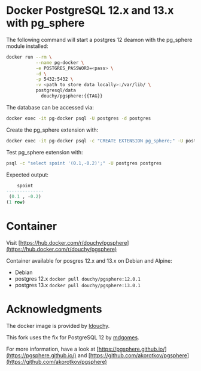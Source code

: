 # Docker PostgreSQL 12.x and 13.x with pg_sphere

The following command will start a postgres 12 deamon with the pg_sphere module installed:

```bash
docker run --rm \
           --name pg-docker \
           -e POSTGRES_PASSWORD=<pass> \
           -d \
           -p 5432:5432 \
           -v <path to store data locally>:/var/lib/ \
           postgresql/data  
             douchy/pgsphere:{{TAG}}
```

The database can be accessed via:

```bash
docker exec -it pg-docker psql -U postgres -d postgres
```

Create the pg_sphere extension with:

```bash
docker exec -it pg-docker psql -c "CREATE EXTENSION pg_sphere;" -U postgres postgres
```

Test pg_sphere extension with:
```bash
psql -c "select spoint '(0.1,-0.2)';" -U postgres postgres
```

Expected output:
```sql
    spoint
--------------
 (0.1 , -0.2)
(1 row)
```

# Container

Visit [https://hub.docker.com/r/douchy/pgsphere](https://hub.docker.com/r/douchy/pgsphere)

Container available for posgres 12.x and 13.x on Debian and Alpine:
- Debian
 - postgres 12.x `docker pull douchy/pgsphere:12.0.1`
 - postgres 13.x `docker pull douchy/pgsphere:13.0.1`

# Acknowledgments

The docker image is provided by [ldouchy](https://hub.docker.com/r/douchy/pgsphere).

This fork uses the fix for PostgreSQL 12 by [mdgomes](https://github.com/mdgomes/pgsphere).

For more information, have a look at [https://pgsphere.github.io/](https://pgsphere.github.io/) and [https://github.com/akorotkov/pgsphere](https://github.com/akorotkov/pgsphere)

